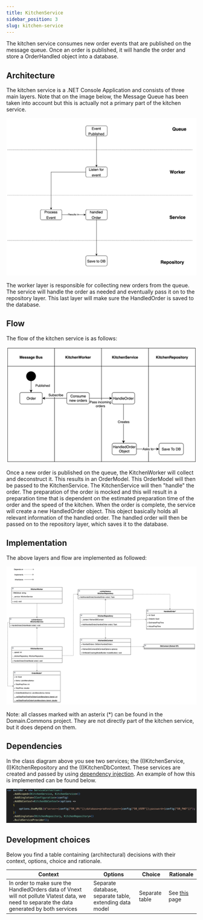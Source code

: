 ```yaml
---
title: KitchenService
sidebar_position: 3
slug: kitchen-service
---
```


The kitchen service consumes new order events that are published on the message queue. Once an order is published, it will handle the order and store a OrderHandled object into a database.

## Architecture

The kitchen service is a .NET Console Application and consists of three main layers. Note that on the image below, the Message Queue has been taken into account but this is actually not a primary part of the kitchen service.

![architecture schematic](./img/kitchen-service-architecture-layers.png)

The worker layer is responsible for collecting new orders from the queue. The service will handle the order as needed and eventually pass it on to the repository layer. This last layer will make sure the HandledOrder is saved to the database.

## Flow

The flow of the kitchen service is as follows:

![Swim lane diagram](./img/kitchen-service-swim-lane.png)

Once a new order is published on the queue, the KitchenWorker will collect and deconstruct it. This results in an OrderModel. This OrderModel will then be passed to the KitchenService. The KitchenService will then "handle" the order. The preparation of the order is mocked and this will result in a preparation time that is dependent on the estimated preparation time of the order and the speed of the kitchen. When the order is complete, the service will create a new HandledOrder object. This object basically holds all relevant information of the handled order. The handled order will then be passed on to the repository layer, which saves it to the database.

## Implementation

The above layers and flow are implemented as followed:

![class diagram](./img/kitchen-service-class-diagram.png)

Note: all classes marked with an asterix (\*) can be found in the Domain.Commons project. They are not directly part of the kitchen service, but it does depend on them.

<!-- TODO: Add link to domain.commons project above. -->

## Dependencies

In the class diagram above you see two services; the (I)KitchenService, (I)KitchenRepository and the (I)KitchenDbContext. These services are created and passed by using [dependency injection](https://learn.microsoft.com/en-us/aspnet/core/fundamentals/dependency-injection?view=aspnetcore-7.0). An example of how this is implemented can be found below.

![Dependency Injection](./img/di-example-kitchen-service.png)

## Development choices

Below you find a table containing (architectural) decisions with their context, options, choice and rationale.

| Context                                                                                                                                      | Options                                                 | Choice         | Rationale                                      |
| -------------------------------------------------------------------------------------------------------------------------------------------- | ------------------------------------------------------- | -------------- | ---------------------------------------------- |
| In order to make sure the HandledOrders data of Vnext will not pollute Vlatest data, we need to separate the data generated by both services | Separate database, separate table, extending data model | Separate table | See [this](./data-separation.md#database) page |
